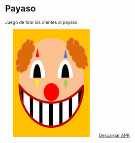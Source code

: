 # Payaso
 Juego de tirar los dientes al payaso

<img src="/Assets/Payaso/payasoIcono.png" width="300" height="350"/>
<a href="https://drive.google.com/file/d/14ylWDnz_FUxQiSBA4uAeuLS0-AQ-Otwl/view?usp=sharing" download>Descargar APK</a>
